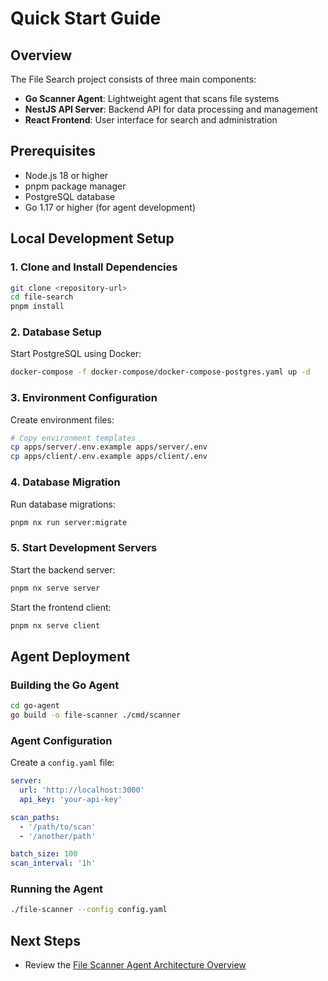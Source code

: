 # Quick Start Guide

## Overview

The File Search project consists of three main components:

- **Go Scanner Agent**: Lightweight agent that scans file systems
- **NestJS API Server**: Backend API for data processing and management
- **React Frontend**: User interface for search and administration

## Prerequisites

- Node.js 18 or higher
- pnpm package manager
- PostgreSQL database
- Go 1.17 or higher (for agent development)

## Local Development Setup

### 1. Clone and Install Dependencies

```bash
git clone <repository-url>
cd file-search
pnpm install
```

### 2. Database Setup

Start PostgreSQL using Docker:

```bash
docker-compose -f docker-compose/docker-compose-postgres.yaml up -d
```

### 3. Environment Configuration

Create environment files:

```bash
# Copy environment templates
cp apps/server/.env.example apps/server/.env
cp apps/client/.env.example apps/client/.env
```

### 4. Database Migration

Run database migrations:

```bash
pnpm nx run server:migrate
```

### 5. Start Development Servers

Start the backend server:

```bash
pnpm nx serve server
```

Start the frontend client:

```bash
pnpm nx serve client
```

## Agent Deployment

### Building the Go Agent

```bash
cd go-agent
go build -o file-scanner ./cmd/scanner
```

### Agent Configuration

Create a `config.yaml` file:

```yaml
server:
  url: 'http://localhost:3000'
  api_key: 'your-api-key'

scan_paths:
  - '/path/to/scan'
  - '/another/path'

batch_size: 100
scan_interval: '1h'
```

### Running the Agent

```bash
./file-scanner --config config.yaml
```

## Next Steps

- Review the [File Scanner Agent Architecture Overview](./HLD-Go-File-Scanner.md)
